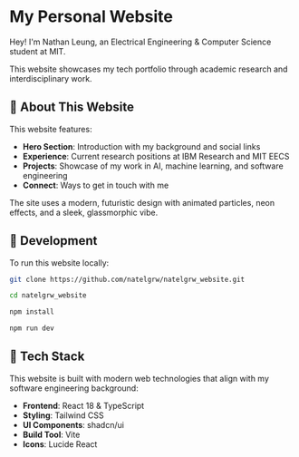# My Personal Website

Hey! I'm Nathan Leung, an Electrical Engineering & Computer Science student at MIT.

This website showcases my tech portfolio through academic research and interdisciplinary work.

## 🎷 About This Website

This website features:
- **Hero Section**: Introduction with my background and social links
- **Experience**: Current research positions at IBM Research and MIT EECS
- **Projects**: Showcase of my work in AI, machine learning, and software engineering
- **Connect**: Ways to get in touch with me

The site uses a modern, futuristic design with animated particles, neon effects, and a sleek, glassmorphic vibe.

## 🏒 Development

To run this website locally:

```bash
git clone https://github.com/natelgrw/natelgrw_website.git

cd natelgrw_website

npm install

npm run dev
```

## 🦫 Tech Stack

This website is built with modern web technologies that align with my software engineering background:

- **Frontend**: React 18 & TypeScript
- **Styling**: Tailwind CSS
- **UI Components**: shadcn/ui
- **Build Tool**: Vite
- **Icons**: Lucide React